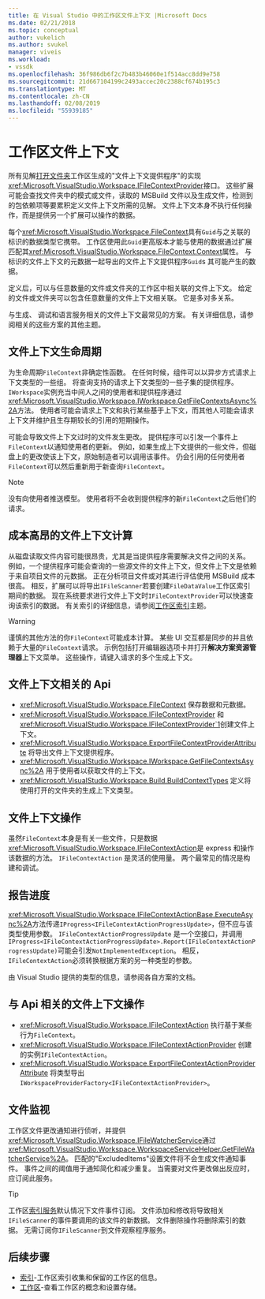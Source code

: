 ```yaml
---
title: 在 Visual Studio 中的工作区文件上下文 |Microsoft Docs
ms.date: 02/21/2018
ms.topic: conceptual
author: vukelich
ms.author: svukel
manager: viveis
ms.workload:
- vssdk
ms.openlocfilehash: 36f986db6f2c7b483b46060e1f514acc8dd9e758
ms.sourcegitcommit: 21d667104199c2493accec20c2388cf674b195c3
ms.translationtype: MT
ms.contentlocale: zh-CN
ms.lasthandoff: 02/08/2019
ms.locfileid: "55939185"
---
```

# <a name="workspace-file-contexts"></a>工作区文件上下文

所有见解[打开文件夹](../ide/develop-code-in-visual-studio-without-projects-or-solutions.md)工作区生成的"文件上下文提供程序"的实现<xref:Microsoft.VisualStudio.Workspace.IFileContextProvider>接口。 这些扩展可能会查找文件夹中的模式或文件，读取的 MSBuild 文件以及生成文件，检测到的包依赖项等要累积定义文件上下文所需的见解。 文件上下文本身不执行任何操作，而是提供另一个扩展可以操作的数据。

每个<xref:Microsoft.VisualStudio.Workspace.FileContext>具有`Guid`与之关联的标识的数据类型它携带。 工作区使用此`Guid`更高版本才能与使用的数据通过扩展匹配其<xref:Microsoft.VisualStudio.Workspace.FileContext.Context>属性。 与标识的文件上下文的元数据一起导出的文件上下文提供程序`Guid`s 其可能产生的数据。

定义后，可以与任意数量的文件或文件夹的工作区中相关联的文件上下文。 给定的文件或文件夹可以包含任意数量的文件上下文相关联。 它是多对多关系。

与生成、 调试和语言服务相关的文件上下文最常见的方案。 有关详细信息，请参阅相关的这些方案的其他主题。

## <a name="file-context-lifecycle"></a>文件上下文生命周期

为生命周期`FileContext`非确定性函数。 在任何时候，组件可以以异步方式请求上下文类型的一些组。 将查询支持的请求上下文类型的一些子集的提供程序。 `IWorkspace`实例充当中间人之间的使用者和提供程序通过<xref:Microsoft.VisualStudio.Workspace.IWorkspace.GetFileContextsAsync%2A>方法。 使用者可能会请求上下文和执行某些基于上下文，而其他人可能会请求上下文并维护且生存期较长的引用的短期操作。

可能会导致文件上下文过时的文件发生更改。 提供程序可以引发一个事件上`FileContext`以通知使用者的更新。 例如，如果生成上下文提供的一些文件，但磁盘上的更改使该上下文，原始制造者可以调用该事件。 仍会引用的任何使用者`FileContext`可以然后重新用于新查询`FileContext`。

>[!NOTE]
>没有向使用者推送模型。 使用者将不会收到提供程序的新`FileContext`之后他们的请求。

## <a name="expensive-file-context-computations"></a>成本高昂的文件上下文计算

从磁盘读取文件内容可能很昂贵，尤其是当提供程序需要解决文件之间的关系。 例如，一个提供程序可能会查询的一些源文件的文件上下文，但文件上下文是依赖于来自项目文件的元数据。 正在分析项目文件或对其进行评估使用 MSBuild 成本很高。 相反，扩展可以将导出`IFileScanner`若要创建`FileDataValue`工作区索引期间的数据。 现在系统要求进行文件上下文时`IFileContextProvider`可以快速查询该索引的数据。 有关索引的详细信息，请参阅[工作区索引](workspace-indexing.md)主题。

>[!WARNING]
>谨慎的其他方法的你`FileContext`可能成本计算。 某些 UI 交互都是同步的并且依赖于大量的`FileContext`请求。 示例包括打开编辑器选项卡并打开**解决方案资源管理器**上下文菜单。 这些操作，请键入请求的多个生成上下文。

## <a name="file-context-related-apis"></a>文件上下文相关的 Api

- <xref:Microsoft.VisualStudio.Workspace.FileContext> 保存数据和元数据。
- <xref:Microsoft.VisualStudio.Workspace.IFileContextProvider> 和<xref:Microsoft.VisualStudio.Workspace.IFileContextProvider`1>创建文件上下文。
- <xref:Microsoft.VisualStudio.Workspace.ExportFileContextProviderAttribute> 将导出文件上下文提供程序。
- <xref:Microsoft.VisualStudio.Workspace.IWorkspace.GetFileContextsAsync%2A> 用于使用者以获取文件的上下文。
- <xref:Microsoft.VisualStudio.Workspace.Build.BuildContextTypes> 定义将使用打开的文件夹的生成上下文类型。

## <a name="file-context-actions"></a>文件上下文操作

虽然`FileContext`本身是有关一些文件，只是数据<xref:Microsoft.VisualStudio.Workspace.IFileContextAction>是 express 和操作该数据的方法。 `IFileContextAction` 是灵活的使用量。 两个最常见的情况是构建和调试。

## <a name="reporting-progress"></a>报告进度

<xref:Microsoft.VisualStudio.Workspace.IFileContextActionBase.ExecuteAsync%2A>方法传递`IProgress<IFileContextActionProgressUpdate>`，但不应与该类型使用参数。 `IFileContextActionProgressUpdate` 是一个空接口，并调用`IProgress<IFileContextActionProgressUpdate>.Report(IFileContextActionProgressUpdate)`可能会引发`NotImplementedException`。 相反，`IFileContextAction`必须转换根据方案的另一种类型的参数。

由 Visual Studio 提供的类型的信息，请参阅各自方案的文档。

## <a name="file-context-action-related-apis"></a>与 Api 相关的文件上下文操作

- <xref:Microsoft.VisualStudio.Workspace.IFileContextAction> 执行基于某些行为`FileContext`。
- <xref:Microsoft.VisualStudio.Workspace.IFileContextActionProvider> 创建的实例`IFileContextAction`。
- <xref:Microsoft.VisualStudio.Workspace.ExportFileContextActionProviderAttribute> 将类型导出`IWorkspaceProviderFactory<IFileContextActionProvider>`。

## <a name="file-watching"></a>文件监视

工作区文件更改通知进行侦听，并提供<xref:Microsoft.VisualStudio.Workspace.IFileWatcherService>通过<xref:Microsoft.VisualStudio.Workspace.WorkspaceServiceHelper.GetFileWatcherService%2A>。 匹配的"ExcludedItems"设置文件将不会生成文件通知事件。 事件之间的阈值用于通知简化和减少重复。 当需要对文件更改做出反应时，应订阅此服务。

>[!TIP]
>工作区[索引服务](workspace-indexing.md)默认情况下文件事件订阅。 文件添加和修改将导致相关`IFileScanner`的事件要调用的该文件的新数据。 文件删除操作将删除索引的数据。 无需订阅你`IFileScanner`到文件观察程序服务。

## <a name="next-steps"></a>后续步骤

* [索引](workspace-indexing.md)-工作区索引收集和保留的工作区的信息。
* [工作区](workspaces.md)-查看工作区的概念和设置存储。
